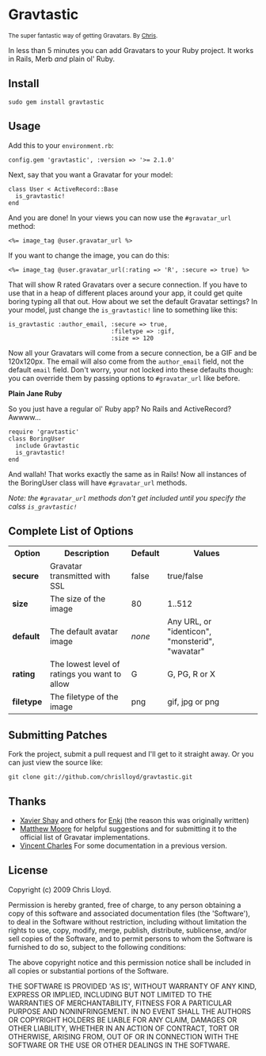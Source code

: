Gravtastic
==========

<small>The super fantastic way of getting Gravatars. By [Chris](http://chrislloyd.com.au).</small>

In less than 5 minutes you can add Gravatars to your Ruby project. It works in Rails, Merb _and_ plain ol' Ruby.

Install
-------

    sudo gem install gravtastic


Usage
-----

Add this to your `environment.rb`:

    config.gem 'gravtastic', :version => '>= 2.1.0'

Next, say that you want a Gravatar for your model:

    class User < ActiveRecord::Base
      is_gravtastic!
    end

And you are done! In your views you can now use the `#gravatar_url` method:

    <%= image_tag @user.gravatar_url %>

If you want to change the image, you can do this:

    <%= image_tag @user.gravatar_url(:rating => 'R', :secure => true) %>

That will show R rated Gravatars over a secure connection. If you have to use that in a heap of different places around your app, it could get quite boring typing all that out. How about we set the default Gravatar settings? In your model, just change the `is_gravtastic!` line to something like this:

    is_gravtastic :author_email, :secure => true,
                                 :filetype => :gif,
                                 :size => 120

Now all your Gravatars will come from a secure connection, be a GIF and be 120x120px. The email will also come from the `author_email` field, not the default `email` field. Don't worry, your not locked into these defaults though: you can override them by passing options to `#gravatar_url` like before.

**Plain Jane Ruby**

So you just have a regular ol' Ruby app? No Rails and ActiveRecord? Awwww...

    require 'gravtastic'
    class BoringUser
      include Gravtastic
      is_gravtastic!
    end

And wallah! That works exactly the same as in Rails! Now all instances of the BoringUser class will have `#gravatar_url` methods.

_Note: the `#gravatar_url` methods don't get included until you specify the calss `is_gravtastic!`_


Complete List of Options
------------------------

<table>
  <tr>
    <th>Option</th>
    <th>Description</th>
    <th>Default</th>
    <th>Values<th>
  </tr>
  <tr>
    <td><b>secure</b></td>
    <td>Gravatar transmitted with SSL</td>
    <td>false</td>
    <td>true/false</td>
  </tr>
  <tr>
    <td><b>size</b></td>
    <td>The size of the image</td>
    <td>80</td>
    <td>1..512</td>
  </tr>
  <tr>
    <td><b>default</b></td>
    <td>The default avatar image</td>
    <td><i>none</i></td>
    <td>Any URL, or "identicon", "monsterid", "wavatar"</td>
  </tr>
  <tr>
    <td><b>rating</b></td>
    <td>The lowest level of ratings you want to allow</td>
    <td>G</td>
    <td>G, PG, R or X</td>
  </tr>
  <tr>
    <td><b>filetype</b></td>
    <td>The filetype of the image</td>
    <td>png</td>
    <td>gif, jpg or png</td>
  </tr>
</table>


Submitting Patches
------------------

Fork the project, submit a pull request and I'll get to it straight away. Or you can just view the source like:

    git clone git://github.com/chrislloyd/gravtastic.git


Thanks
------
* [Xavier Shay](http://rhnh.net) and others for [Enki](http://enkiblog.com) (the reason this was originally written)
* [Matthew Moore](http://www.matthewpaulmoore.com/) for helpful suggestions and for submitting it to the official list of Gravatar implementations.
* [Vincent Charles](http://vincentcharles.com/) For some documentation in a previous version.


License
-------

Copyright (c) 2009 Chris Lloyd.

Permission is hereby granted, free of charge, to any person obtaining
a copy of this software and associated documentation files (the
'Software'), to deal in the Software without restriction, including
without limitation the rights to use, copy, modify, merge, publish,
distribute, sublicense, and/or sell copies of the Software, and to
permit persons to whom the Software is furnished to do so, subject to
the following conditions:

The above copyright notice and this permission notice shall be
included in all copies or substantial portions of the Software.

THE SOFTWARE IS PROVIDED 'AS IS', WITHOUT WARRANTY OF ANY KIND,
EXPRESS OR IMPLIED, INCLUDING BUT NOT LIMITED TO THE WARRANTIES OF
MERCHANTABILITY, FITNESS FOR A PARTICULAR PURPOSE AND NONINFRINGEMENT.
IN NO EVENT SHALL THE AUTHORS OR COPYRIGHT HOLDERS BE LIABLE FOR ANY
CLAIM, DAMAGES OR OTHER LIABILITY, WHETHER IN AN ACTION OF CONTRACT,
TORT OR OTHERWISE, ARISING FROM, OUT OF OR IN CONNECTION WITH THE
SOFTWARE OR THE USE OR OTHER DEALINGS IN THE SOFTWARE.
